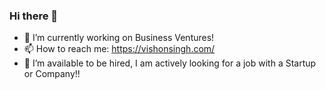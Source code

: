 ### Hi there 👋
- 🔭 I’m currently working on Business Ventures! 
- 📫 How to reach me: https://vishonsingh.com/
- 🌱 I’m available to be hired, I am actively looking for a job with a Startup or Company!!

<!--
**Symbolistic/Symbolistic** is a ✨ _special_ ✨ repository because its `README.md` (this file) appears on your GitHub profile.

Here are some ideas to get you started:

- 🔭 I’m currently working on ...
- 🌱 I’m currently learning ...
- 👯 I’m looking to collaborate on ...
- 🤔 I’m looking for help with ...
- 💬 Ask me about ...
- 📫 How to reach me: ...
- 😄 Pronouns: ...
- ⚡ Fun fact: ...
-->
